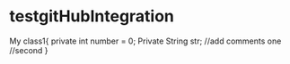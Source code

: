 # testgitHubIntegration

My class1{
private int number = 0;
Private String str;
//add comments one
//second
}